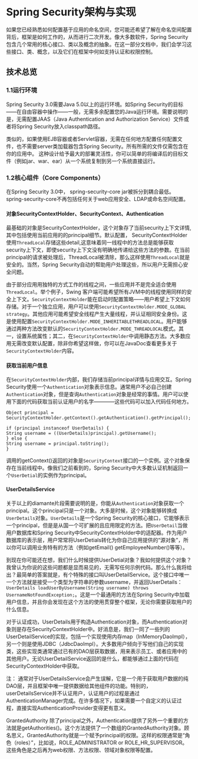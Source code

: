 # Spring Security架构与实现
如果您已经熟悉如何配置基于应用的命名空间，您可能还希望了解在命名空间配置背后，框架是如何工作的，从而进行二次开发。像大多数软件，Spring Security包含几个常用的核心接口、类以及概念的抽象。在这一部分文档中，我们会学习这些接口、类、概念，以及它们在框架中何如支持认证和权限控制。

## 技术总览
### 1.1运行环境
Spring Security 3.0需要Java 5.0以上的运行环境。如Spring Security的目标——在自由容器中操作——一般，无需多余配置您的Java运行环境。需要说明的是，无需配置JAAS（Java Authentication and Authorization Service）文件或者将Spring Security放入classpath路径。

类似的，如果使用EJB容器或者Servlet容器，无需在任何地方配置任何配置文件，也不需要server类加载器包含Spring Security。所有所需的文件仅需包含在你的应用中。
这种设计给予最大的部署灵活性，你可以简单的将编译后的目标文件（例如jar、war、ear）从一个系统复制到另一个系统直接运行。

### 1.2核心组件（Core Components）
在Spring Security 3.0中， spring-security-core jar被拆分到耦合最低。spring-security-core不再包括任何关于web应用安全、LDAP或命名空间配置。

#### 对象SecurityContextHolder、SecurityContext、Authentication
最基础的对象是SecurityContextHolder，这个对象存了当前security上下文详情,其中包括使用当前应用的的principal细节。默认配置， SecurityContextHolder使用`ThreadLocal`存储这些detail,这意味着同一线程中的方法总是能够获取security上下文，即使security上下文没有明确地传递给这些方法的参数。在当前principal的请求被处理后，ThreadLocal被清除，那么这样使用`ThreadLocal`就是安全的。当然，Spring Security自动的帮助用户处理这些，所以用户无需担心安全问题。

由于部分应用用独特的方式工作的线程之间，一些应用并不是完全适合使用`ThreadLocal`。举个例子，Swing 客户端可能希望所有JVM中的线程使用同样的安全上下文。`SecurityContextHolder`能在启动时配置策略——用户希望上下文如何存储。对于一个独立应用，用户可以使用`SecurityContextHolder.MODE_GLOBAL strategy`。其他应用可能希望安全线程产生大量线程，并认证相同安全身份。这是使用配置`SecurityContextHolder.MODE_INHERITABLETHREADLOCAL`。用户能够通过两种方法改变默认的`SecurityContextHolder.MODE_THREADLOCAL`模式。其一，设置系统属性；其二，在`SecurityContextHolder`中调用静态方法。大多数应用无需改变默认配置，除非你希望这样做，你可以在JavaDoc查看更多关于`SecurityContextHolder`内容。

#### 获取当前用户信息
在`SecurityContextHolder`内部，我们存储当前principal详情与应用交互。Spring Security使用一个`Authentication`对象表示信息。通常用户不必自己创建`Authentication`对象，但是查询`Authentication`对象是经常的事情。用户可以使用下面的代码获取当前认证用户的名字————这些代码可以加入代码任何地方。

```
Object principal = SecurityContextHolder.getContext().getAuthentication().getPrincipal();

if (principal instanceof UserDetails) {
String username = ((UserDetails)principal).getUsername();
} else {
String username = principal.toString();
}
```

调用的getContext()返回的对象是`SecurityContext`接口的一个实例。这个对象保存在当前线程中。像我们之前看到的，Spring Security中大多数认证机制返回一个`UserDetial`的实例作为principal。

#### UserDetailsService
关于以上的diamante片段需要说明的是，你能从`Authentication`对象获取一个principal。这个principal只是一个对象。大多是时候，这个对象能够转换成`UserDetails`对象。`UserDetails`是一个Spring Security的核心接口，它能够表示一个principal，但是是从国一个可扩展的且应用限定的方法。把`UserDetail`当做用户数据库和Spring Security中SecurityContextHolder中的适配器。作为用户数据库的表示层，用户常常将UserDetials转化为你自己应用提供的“源对象”，所以你可以调用业务特有的方法（例如getEmail() getEmployeeNumber()等等）。

到现在你可能还在想，我们什么时候提供UserDetial对象？我如何提供这个对象？我曾认为你说的这些问题都是显而易见的，无需写任何示例代码。那么什么我将给出？最简单的答案就是，有个特殊的接口叫UserDetailService。这个接口中唯一一个方法就是接受一个类型为字符串的参数username，并返回UserDetails：`UserDetails loadUserByUsername(String username) throws UsernameNotFoundException;`。这是一个最通用的方法在Spring Security中加载用户信息，并且你会发现在这个方法的使用贯穿整个框架，无论你需要获取用户的什么信息。

对于认证成功，UserDetails用于构造Authentication对象，而Authentication对象则是存在SecurityContextHolder中。好消息是，我们一同了一些列的UserDetailService的实现，包括一个实现使用内存map（InMemoryDaoImpl），另一个则是使用JDBC（JdbcDaoImpl）。大多数用户倾向于写他们自己的实现类，这些实现类通常通过已有的DAO层获取数据，用来表示员工、或者应用中的其他用户。无论UserDetailService返回的是什么，都能够通过上面的代码在SecurityContextHolder中获取。

注：
通常对于UserDetailsService会产生误解，它是一个用于获取用户数据的纯DAO层，并且框架中唯一提供数据给其他组件的功能。特别的，userDetailsService并不认证用户，认证用户的过程是通过AuthenticationManager完成。在许多情况下，如果需要一个自定义的认证过程，直接实现AuthenticationProvider变得更有意义。

GrantedAuthority
除了principal之外，Authentication提供了另外一个重要的方法就是getAuthorities()。这个方法提供了一个数组的GrantedAuthority对象。顾名思义，GrantedAuthority就是一个赋予principal的权限。这样的权限通常是“角色（roles）”，比如说，ROLE_ADMINISTRATOR or ROLE_HR_SUPERVISOR。这些角色是之后再为web权限、方法权限、领域对象权限等配置。

